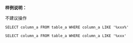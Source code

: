 **样例说明：**

不建议操作

`SELECT column_a FROM table_a WHERE column_a LIKE '%xxx%'`

`SELECT column_a FROM table_a WHERE column_a LIKE '%xxx'`
